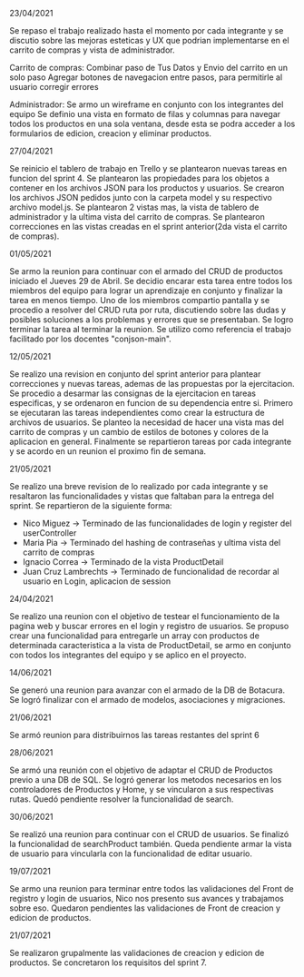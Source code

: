 23/04/2021

Se repaso el trabajo realizado hasta el momento por cada integrante y se discutio
sobre las mejoras esteticas y UX que podrian implementarse en el carrito de compras
y vista de administrador.

Carrito de compras:
Combinar paso de Tus Datos y Envio del carrito en un solo paso
Agregar botones de navegacion entre pasos, para permitirle al usuario corregir errores


Administrador:
Se armo un wireframe en conjunto con los integrantes del equipo
Se definio una vista en formato de filas y columnas para navegar todos los productos
en una sola ventana, desde esta se podra acceder a los formularios de edicion, creacion y eliminar productos.


27/04/2021

Se reinicio el tablero de trabajo en Trello y se plantearon nuevas tareas en funcion del sprint 4. Se plantearon las propiedades para los objetos
a contener en los archivos JSON para los productos y usuarios. Se crearon los archivos JSON pedidos junto con la carpeta model y su respectivo archivo model.js. 
Se plantearon 2 vistas mas, la vista de tablero de administrador y la ultima vista del carrito de compras. Se plantearon correcciones en las vistas creadas en el sprint anterior(2da vista el carrito de compras).


01/05/2021

Se armo la reunion para continuar con el armado del CRUD de productos iniciado el Jueves 29 de Abril. Se decidio encarar esta tarea entre todos los miembros del equipo para lograr un aprendizaje en conjunto y finalizar la tarea en menos tiempo. Uno de los miembros compartio pantalla y se procedio a resolver del CRUD ruta por ruta, discutiendo sobre las dudas y posibles soluciones a los problemas y errores que se presentaban. Se logro terminar la tarea al terminar la reunion. Se utilizo como referencia el trabajo facilitado por los docentes "conjson-main".

12/05/2021

Se realizo una revision en conjunto del sprint anterior para plantear correcciones y nuevas tareas, ademas de las propuestas por la ejercitacion. Se procedio a desarmar las consignas de la ejercitacion en tareas especificas, y se ordenaron en funcion de su dependencia entre si. Primero se ejecutaran las tareas independientes como crear la estructura de archivos de usuarios. Se planteo la necesidad de hacer una vista mas del carrito de compras y un cambio de estilos de botones y colores de la aplicacion en general. Finalmente se repartieron tareas por cada integrante y se acordo en un reunion el proximo fin de semana.

21/05/2021

Se realizo una breve revision de lo realizado por cada integrante y se resaltaron las funcionalidades y vistas que faltaban para la entrega del sprint. Se repartieron de la siguiente forma: 
- Nico Miguez -> Terminado de las funcionalidades de login y register del userController
- Maria Pia -> Terminado del hashing de contraseñas y ultima vista del carrito de compras
- Ignacio Correa -> Terminado de la vista ProductDetail
- Juan Cruz Lambrechts -> Terminado de funcionalidad de recordar al usuario en Login, aplicacion de session

24/04/2021

Se realizo una reunion con el objetivo de testear el funcionamiento de la pagina web y buscar errores en el login y registro de usuarios. Se propuso crear una funcionalidad para entregarle un array con productos de determinada caracteristica a la vista de ProductDetail, se armo en conjunto con todos los integrantes del equipo y se aplico en el proyecto.

14/06/2021

Se generó una reunion para avanzar con el armado de la DB de Botacura. Se logró finalizar con el armado de modelos, asociaciones y migraciones.

21/06/2021

Se armó reunion para distribuirnos las tareas restantes del sprint 6

28/06/2021

Se armó una reunión con el objetivo de adaptar el CRUD de Productos previo a una DB de SQL. Se logró generar los metodos necesarios en los controladores de Productos y Home, y se vincularon a sus respectivas rutas. Quedó pendiente resolver la funcionalidad de search.

30/06/2021

Se realizó una reunion para continuar con el CRUD de usuarios. Se finalizó la funcionalidad de searchProduct también. Queda pendiente armar la vista de usuario para vincularla con la funcionalidad de editar usuario.

19/07/2021

Se armo una reunion para terminar entre todos las validaciones del Front de registro y login de usuarios, Nico nos presento sus avances y trabajamos sobre eso. Quedaron pendientes las validaciones de Front de creacion y edicion de productos.

21/07/2021

Se realizaron grupalmente las validaciones de creacion y edicion de productos. Se concretaron los requisitos del sprint 7.